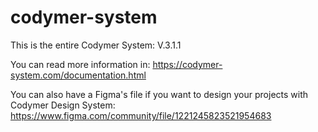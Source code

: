 # codymer-system
This is the entire Codymer System: V.3.1.1

You can read more information in:
https://codymer-system.com/documentation.html

You can also have a Figma's file if you want to design your projects with Codymer Design System:
https://www.figma.com/community/file/1221245823521954683
